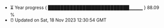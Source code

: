 - ⏳ Year progress { ██████████████████████████▁▁▁▁ } 88.09 %
- ⏰ Updated on Sat, 18 Nov 2023 12:30:54 GMT

